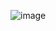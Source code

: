 ![image](https://user-images.githubusercontent.com/111114507/189075239-8f424768-974b-465f-89cf-1483a7c6e947.png)